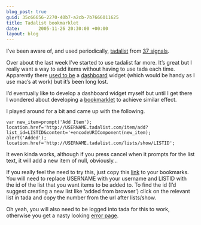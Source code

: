 ```yaml
---
blog_post: true
guid: 35c66656-2270-40b7-a2cb-7b7666011625
title: Tadalist bookmarklet
date:       2005-11-26 20:30:00 +00:00
layout: blog
---
```


I’ve been aware of, and used periodically,
[tadalist](http://www.tadalists.com) from [37
signals](http://www.37signals.com).

Over about the last week I’ve started to use tadalist far more. It’s
great but I really want a way to add items without having to use tada
each time. Apparently there [used to
be](http://www.keeganjones.com/widgets/tada/) a
[dashboard](http://www.apple.com/uk/downloads/dashboard/) widget (which
would be handy as I use mac’s at work) but it’s been long lost.

I’d eventually like to develop a dashboard widget myself but until I get
there I wondered about developing a
[bookmarklet](http://en.wikipedia.org/wiki/Bookmarklet) to achieve
similar effect.

I played around for a bit and came up with the following.

``` code
var new_item=prompt('Add Item');
location.href='http://USERNAME.tadalist.com/item/add?list_id=LISTID&content='+encodeURIComponent(new_item);
alert('Added');
location.href='http://USERNAME.tadalist.com/lists/show/LISTID';
```

It even kinda works, although if you press cancel when it prompts for
the list text, it will add a new item of null, obviously…

If you really feel the need to try this, just copy this
<a href="javascript:var new_item=prompt('Add Item'); location.href = 'http://USERNAME.tadalist.com/item/add?list_id=LIST_ID&content='+encodeURIComponent(new_item); alert('Added'); location.href='http://USERNAME.tadalist.com/lists/show/LIST_ID';">link</a>
to your bookmarks. You will need to replace USERNAME with your username
and LISTID with the id of the list that you want items to be added to.
To find the id (I’d suggest creating a new list like ‘added from
browser’) click on the relevant list in tada and copy the number from
the url after lists/show.

Oh yeah, you will also need to be logged into tada for this to work,
otherwise you get a nasty looking [error
page](http://www.tadalist.com/no_page_here).

